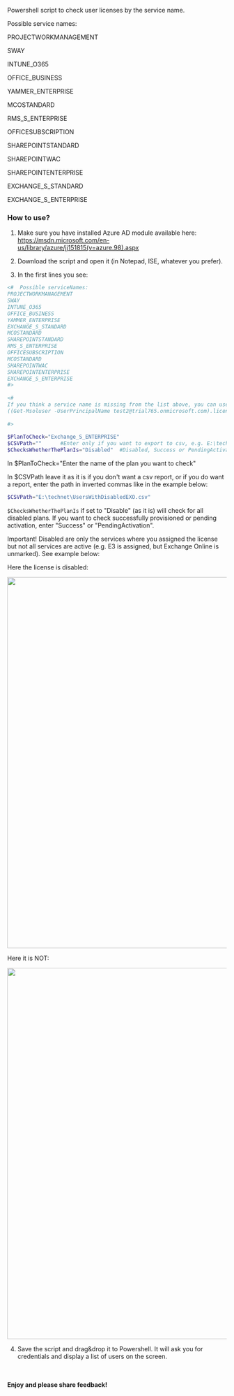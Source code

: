 Powershell script to check user licenses by the service name.

 

Possible service names:

PROJECTWORKMANAGEMENT

SWAY

INTUNE_O365

OFFICE_BUSINESS

YAMMER_ENTERPRISE

MCOSTANDARD

RMS_S_ENTERPRISE

OFFICESUBSCRIPTION

SHAREPOINTSTANDARD

SHAREPOINTWAC

SHAREPOINTENTERPRISE

EXCHANGE_S_STANDARD

EXCHANGE_S_ENTERPRISE

 

 

 

### How to use?

1. Make sure you have installed Azure AD module available here: https://msdn.microsoft.com/en-us/library/azure/jj151815(v=azure.98).aspx

2. Download the script and open it (in Notepad, ISE, whatever you prefer).

3. In the first lines you see:

```PowerShell
<#  Possible serviceNames: 
PROJECTWORKMANAGEMENT 
SWAY 
INTUNE_O365 
OFFICE_BUSINESS 
YAMMER_ENTERPRISE 
EXCHANGE_S_STANDARD 
MCOSTANDARD 
SHAREPOINTSTANDARD 
RMS_S_ENTERPRISE 
OFFICESUBSCRIPTION 
MCOSTANDARD 
SHAREPOINTWAC 
SHAREPOINTENTERPRISE 
EXCHANGE_S_ENTERPRISE 
#> 
 
<#  
If you think a service name is missing from the list above, you can use the following cmdlet on a user with ASSIGNED license to check for the internal servicename  
((Get-Msoluser -UserPrincipalName test2@trial765.onmicrosoft.com).licenses.servicestatus.serviceplan.servicename) 
 
#> 
 
$PlanToCheck="Exchange_S_ENTERPRISE" 
$CSVPath=""      #Enter only if you want to export to csv, e.g. E:\technet\UsersWithDisabledEXO.csv  
$ChecksWhetherThePlanIs="Disabled"  #Disabled, Success or PendingActivation 
``` 
In $PlanToCheck="Enter the name of the plan you want to check"

In $CSVPath leave it as it is if you don't want a csv report, or if you do want a report, enter the path in inverted commas like in the example below:

```PowerShell
$CSVPath="E:\technet\UsersWithDisabledEXO.csv"
 ```
``` $ChecksWhetherThePlanIs ``` if set to "Disable" (as it is) will check for all disabled plans. If you want to check successfully provisioned or pending activation, enter "Success" or "PendingActivation".

Important!  Disabled are only the services where you assigned the license but not all services are active (e.g. E3 is assigned, but Exchange Online is unmarked). See example below:

 

Here the license is disabled:


<img src="../Check User Licenses using Service Name/Capture14.png" width="850">
 

 

Here it is NOT:



 <img src="../Check User Licenses using Service Name/Capture15.png" width="850">

 

 

4. Save the script and drag&drop it to Powershell. It will ask you for credentials and display a list of users on the screen.



 <br/><br/>
<b>Enjoy and please share feedback!</b>